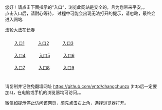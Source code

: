 您好！请点击下面指示的“入口”，浏览此网站是安全的，且为您带来平安。。 <br/>
点击入口后，请耐心等待， 过程中可能会出现无法打开的提示，请忽略，最终会进入网站. </br>

法轮大法在长春<br/>
<div style="padding:10px"><a style="margin:20px" target="_blank" href="https://d1kc3ptwvsfcg6.cloudfront.net/2Qpsp?iygohf" id="ccLink1" rel="nofollow">入口1</a> <a target="_blank" style="margin:20px" href="https://d247nkxe136erb.cloudfront.net/2Qpsp?jmetipjk" id="ccLink2" rel="nofollow">入口2</a> <a style="margin:20px" target="_blank" href="https://d2lm0yqd3arlvb.cloudfront.net/2Qpsp?vtxgh" id="ccLink3" rel="nofollow">入口3</a></div>

<div style="padding:10px" ><a style="margin:20px" target="_blank" href="https://d1kc3ptwvsfcg6.cloudfront.net/2Qpsp?iygohf" id="ccLink4" rel="nofollow">入口4</a> <a style="margin:20px" href="https://d247nkxe136erb.cloudfront.net/2Qpsp?jmetipjk" target="_blank" id="ccLink5" rel="nofollow">入口5</a> <a style="margin:20px" href="https://d2lm0yqd3arlvb.cloudfront.net/2Qpsp?vtxgh" target="_blank" id="ccLink6" rel="nofollow">入口6</a></div>

<div style="padding:10px"><a style="margin:20px" target="_blank" href="https://d1kc3ptwvsfcg6.cloudfront.net/2Qpsp?iygohf" id="ccLink7" rel="nofollow">入口7</a> <a style="margin:20px" href="https://d247nkxe136erb.cloudfront.net/2Qpsp?jmetipjk" target="_blank" id="ccLink8" rel="nofollow">入口8</a> <a style="margin:20px" target="_blank" href="https://d2lm0yqd3arlvb.cloudfront.net/2Qpsp?vtxgh" id="ccLink9" rel="nofollow">入口9</a></div>

<br/>



请复制并记住免翻墙网址 https://github.com/yntd/changchunzx (http后一定要加s)，在电脑或手机的浏览器均可访问。。<br/>

微信如提示停止访问该网页，须先点击右上角，选择浏览器打开。

